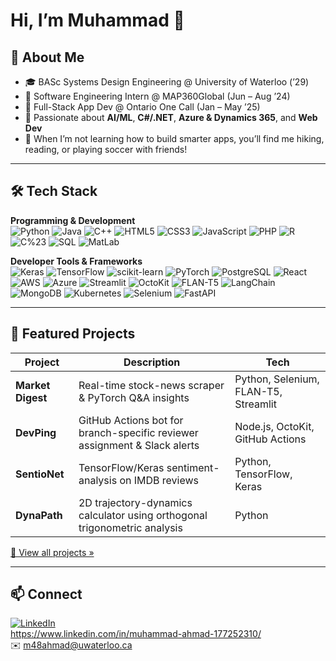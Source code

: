 # Hi, I’m Muhammad 👋

## 🔭 About Me
- 🎓 BASc Systems Design Engineering @ University of Waterloo (’29)  
- 💼 Software Engineering Intern @ MAP360Global (Jun – Aug ’24)  
- 🔧 Full-Stack App Dev @ Ontario One Call (Jan – May ’25)  
- 💬 Passionate about **AI/ML**, **C#/.NET**, **Azure & Dynamics 365**, and **Web Dev**  
- 🌱 When I’m not learning how to build smarter apps, you’ll find me hiking, reading, or playing soccer with friends!

---

## 🛠 Tech Stack

**Programming & Development**  
![Python](https://img.shields.io/badge/-Python-05122A?logo=python)
![Java](https://img.shields.io/badge/-Java-05122A?logo=java)
![C++](https://img.shields.io/badge/-C%2B%2B-05122A?logo=c%2B%2B)
![HTML5](https://img.shields.io/badge/-HTML5-05122A?logo=html5)
![CSS3](https://img.shields.io/badge/-CSS3-05122A?logo=css3)
![JavaScript](https://img.shields.io/badge/-JavaScript-05122A?logo=javascript)
![PHP](https://img.shields.io/badge/-PHP-05122A?logo=php)
![R](https://img.shields.io/badge/-R-05122A?logo=r)
![C%23](https://img.shields.io/badge/-C%23-05122A?logo=c-sharp)
![SQL](https://img.shields.io/badge/-SQL-05122A?logo=postgresql)
![MatLab](https://img.shields.io/badge/-MatLab-05122A?logo=mathworks)

**Developer Tools & Frameworks**  
![Keras](https://img.shields.io/badge/-Keras-05122A?logo=keras)
![TensorFlow](https://img.shields.io/badge/-TensorFlow-05122A?logo=tensorflow)
![scikit-learn](https://img.shields.io/badge/-scikit--learn-05122A?logo=scikit-learn)
![PyTorch](https://img.shields.io/badge/-PyTorch-05122A?logo=pytorch)
![PostgreSQL](https://img.shields.io/badge/-PostgreSQL-05122A?logo=postgresql)
![React](https://img.shields.io/badge/-React-05122A?logo=react)
![AWS](https://img.shields.io/badge/-AWS-05122A?logo=amazon-aws)
![Azure](https://img.shields.io/badge/-Azure-05122A?logo=microsoft-azure)
![Streamlit](https://img.shields.io/badge/-Streamlit-05122A?logo=streamlit)
![OctoKit](https://img.shields.io/badge/-OctoKit-05122A)
![FLAN-T5](https://img.shields.io/badge/-FLAN--T5-05122A)
![LangChain](https://img.shields.io/badge/-LangChain-05122A)
![MongoDB](https://img.shields.io/badge/-MongoDB-05122A?logo=mongodb)
![Kubernetes](https://img.shields.io/badge/-Kubernetes-05122A?logo=kubernetes)
![Selenium](https://img.shields.io/badge/-Selenium-05122A?logo=selenium)
![FastAPI](https://img.shields.io/badge/-FastAPI-05122A?logo=fastapi)

---

## 🚀 Featured Projects

| Project       | Description                                                                 | Tech                              |
|---------------|-----------------------------------------------------------------------------|-----------------------------------|
| **Market Digest** | Real-time stock-news scraper & PyTorch Q&A insights                         | Python, Selenium, FLAN-T5, Streamlit |
| **DevPing**      | GitHub Actions bot for branch-specific reviewer assignment & Slack alerts | Node.js, OctoKit, GitHub Actions  |
| **SentioNet**    | TensorFlow/Keras sentiment-analysis on IMDB reviews                        | Python, TensorFlow, Keras         |
| **DynaPath**     | 2D trajectory-dynamics calculator using orthogonal trigonometric analysis | Python                            |

[🔗 View all projects »](https://github.com/Ahmad-32-3?tab=repositories)

---

## 📫 Connect

[![LinkedIn](https://img.shields.io/badge/-LinkedIn-blue?logo=linkedin&logoColor=white)](https://www.linkedin.com/in/muhammad-ahmad-177252310/)  
https://www.linkedin.com/in/muhammad-ahmad-177252310/  
✉️ m48ahmad@uwaterloo.ca

